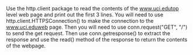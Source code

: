Use the http.client package to read the contents of the www.uci.edutop level web page and print out the first 3 lines. You will need to use http.client.HTTPSConnection() to make the connection to the www.uci.eduweb page. Then you will need to use conn.request("GET", "/") to send the get request. Then use conn.getresponse() to extract the response and use the read() method of the response to return the contents of the webpage.
